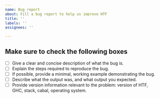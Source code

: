 ```yaml
---
name: Bug report
about: Fill a bug report to help us improve HTF
title: ''
labels: ''
assignees: ''

---
```


## Make sure to check the following boxes

- [ ] Give a clear and concise description of what the bug is. 
- [ ] Explain the steps required to reproduce the bug.
- [ ] If possible, provide a minimal, working example demonstrating the bug.
- [ ] Describe what the output was, and what output you expected.
- [ ] Provide version information relevant to the problem: version of HTF, GHC, stack, cabal, operating system.
